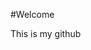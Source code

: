 #Welcome 

This is my github

<!-- is not enough words for this repo, have a bit more of a go on here -->
